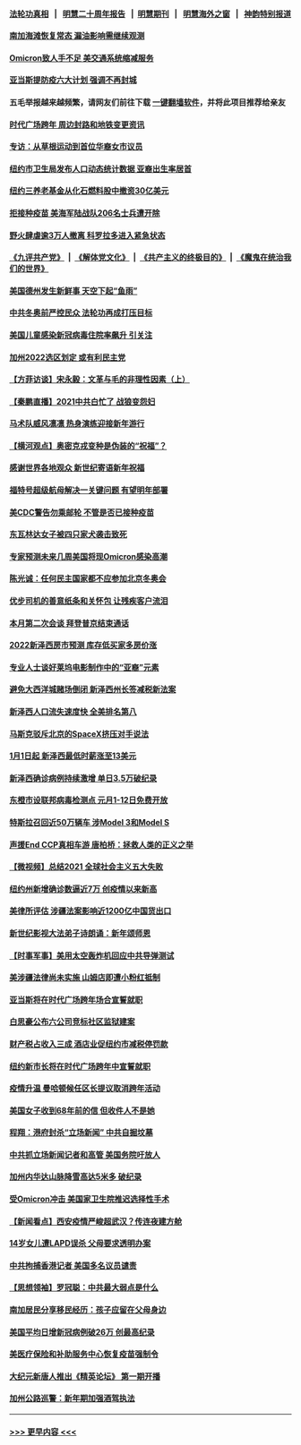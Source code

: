 #### [法轮功真相](https://github.com/gfw-breaker/truth/blob/master/README.md?t=0) &nbsp;&nbsp;|&nbsp;&nbsp; [明慧二十周年报告](https://github.com/gfw-breaker/mh-reports/blob/master/README.md?t=0) &nbsp;&nbsp;|&nbsp;&nbsp;[明慧期刊](https://github.com/gfw-breaker/mh-qikan) &nbsp;&nbsp;|&nbsp;&nbsp; [明慧海外之窗](https://github.com/gfw-breaker/mh-news/blob/master/README.md?t=0) &nbsp;&nbsp;|&nbsp;&nbsp; [神韵特别报道](https://github.com/gfw-breaker/mh-news/blob/master/shenyun.md?t=0)
#### [南加海滩恢复常态 漏油影响需继续观测](../pages/nsc412/n13471468.md?t=12311650) 
#### [Omicron致人手不足 美交通系统缩减服务](../pages/nsc412/n13471118.md?t=12311650) 
#### [亚当斯提防疫六大计划 强调不再封城](../pages/nsc412/n13471222.md?t=12311650) 
#### 五毛举报越来越频繁，请网友们前往下载 [一键翻墙软件](https://github.com/gfw-breaker/ssr-accounts)，并将此项目推荐给亲友
#### [时代广场跨年 周边封路和地铁变更资讯](../pages/nsc412/n13471228.md?t=12311650) 
#### [专访：从草根运动到首位华裔女市议员](../pages/nsc412/n13471067.md?t=12311650) 
#### [纽约市卫生局发布人口动态统计数据 亚裔出生率居首](../pages/nsc412/n13471317.md?t=12311650) 
#### [纽约三养老基金从化石燃料股中撤资30亿美元](../pages/nsc412/n13471225.md?t=12311650) 
#### [拒接种疫苗 美海军陆战队206名士兵遭开除](../pages/nsc412/n13471034.md?t=12311650) 
#### [野火肆虐逾3万人撤离 科罗拉多进入紧急状态](../pages/nsc412/n13470950.md?t=12311650) 
#### [《九评共产党》](https://github.com/begood0513/9ping.md/blob/master/README.md) &nbsp;|&nbsp; [《解体党文化》](../../../../jtdwh.md/blob/master/README.md)  &nbsp;|&nbsp; [《共产主义的终极目的》](../../../../gczydzjmd.md/blob/master/README.md) &nbsp;|&nbsp; [《魔鬼在统治我们的世界》](../../../../mgztzwmdsj.md/blob/master/README.md) 
#### [美国德州发生新鲜事 天空下起“鱼雨”](../pages/nsc412/n13471158.md?t=12311650) 
#### [中共冬奥前严控民众 法轮功再成打压目标](../pages/nsc412/n13470868.md?t=12311650) 
#### [美国儿童感染新冠病毒住院率飙升 引关注](../pages/nsc412/n13470629.md?t=12311650) 
#### [加州2022选区划定 或有利民主党](../pages/nsc412/n13470989.md?t=12311650) 
#### [【方菲访谈】宋永毅：文革与毛的非理性因素（上）](../pages/nsc412/n13469956.md?t=12311650) 
#### [【秦鹏直播】2021中共白忙了 战狼变怨妇](../pages/nsc412/n13470547.md?t=12311650) 
#### [马术队威风凛凛 热身演练迎接新年游行](../pages/nsc412/n13470861.md?t=12311650) 
#### [【横河观点】奥密克戎变种是伪装的“祝福”？](../pages/nsc412/n13470713.md?t=12311650) 
#### [感谢世界各地观众 新世纪寄语新年祝福](../pages/nsc412/n13470567.md?t=12311650) 
#### [福特号超级航母解决一关键问题 有望明年部署](../pages/nsc412/n13470656.md?t=12311650) 
#### [美CDC警告勿乘邮轮 不管是否已接种疫苗](../pages/nsc412/n13470578.md?t=12311650) 
#### [东瓦林达女子被四只家犬袭击致死](../pages/nsc412/n13470736.md?t=12311650) 
#### [专家预测未来几周美国将现Omicron感染高潮](../pages/nsc412/n13470612.md?t=12311650) 
#### [陈光诚：任何民主国家都不应参加北京冬奥会](../pages/nsc412/n13470340.md?t=12311650) 
#### [优步司机的善意纸条和关怀包 让残疾客户流泪](../pages/nsc412/n13469387.md?t=12311650) 
#### [本月第二次会谈 拜登普京结束通话](../pages/nsc412/n13470319.md?t=12311650) 
#### [2022新泽西房市预测 库存低买家多房价涨](../pages/nsc412/n13470485.md?t=12311650) 
#### [专业人士谈好莱坞电影制作中的“亚裔”元素](../pages/nsc412/n13468641.md?t=12311650) 
#### [避免大西洋城赌场倒闭 新泽西州长签减税新法案](../pages/nsc412/n13470456.md?t=12311650) 
#### [新泽西人口流失速度快 全美排名第八](../pages/nsc412/n13470389.md?t=12311650) 
#### [马斯克驳斥北京的SpaceX挤压对手说法](../pages/nsc412/n13470161.md?t=12311650) 
#### [1月1日起 新泽西最低时薪涨至13美元](../pages/nsc412/n13470370.md?t=12311650) 
#### [新泽西确诊病例持续激增 单日3.5万破纪录](../pages/nsc412/n13470297.md?t=12311650) 
#### [东橙市设联邦病毒检测点 元月1-12日免费开放](../pages/nsc412/n13470341.md?t=12311650) 
#### [特斯拉召回近50万辆车 涉Model 3和Model S](../pages/nsc412/n13470261.md?t=12311650) 
#### [声援End CCP真相车游 唐柏桥：拯救人类的正义之举](../pages/nsc412/n13469845.md?t=12311650) 
#### [【微视频】总结2021 全球社会主义五大失败](../pages/nsc412/n13469856.md?t=12311650) 
#### [纽约州新增确诊数逼近7万 创疫情以来新高](../pages/nsc412/n13468291.md?t=12311650) 
#### [美律所评估 涉疆法案影响近1200亿中国货出口](../pages/nsc412/n13470109.md?t=12311650) 
#### [新世纪影视大法弟子诗朗诵：新年颂师恩](../pages/nsc412/n13469887.md?t=12311650) 
#### [【时事军事】美用太空轰炸机回应中共导弹测试](../pages/nsc412/n13468438.md?t=12311650) 
#### [美涉疆法律尚未实施 山姆店即遭小粉红抵制](../pages/nsc412/n13468261.md?t=12311650) 
#### [亚当斯将在时代广场跨年场合宣誓就职](../pages/nsc412/n13468284.md?t=12311650) 
#### [白思豪公布六公司竞标社区监狱建案](../pages/nsc412/n13468320.md?t=12311650) 
#### [财产税占收入三成 酒店业促纽约市减税停罚款](../pages/nsc412/n13468233.md?t=12311650) 
#### [纽约新市长将在时代广场跨年中宣誓就职](../pages/nsc412/n13467980.md?t=12311650) 
#### [疫情升温 曼哈顿候任区长提议取消跨年活动](../pages/nsc412/n13468288.md?t=12311650) 
#### [美国女子收到68年前的信 但收件人不是她](../pages/nsc412/n13468260.md?t=12311650) 
#### [程翔：港府封杀“立场新闻” 中共自掘坟墓](../pages/nsc412/n13468316.md?t=12311650) 
#### [中共抓立场新闻记者和高管 美国务院吁放人](../pages/nsc412/n13468001.md?t=12311650) 
#### [加州内华达山脉降雪高达5米多 破纪录](../pages/nsc412/n13467819.md?t=12311650) 
#### [受Omicron冲击 美国家卫生院推迟选择性手术](../pages/nsc412/n13467717.md?t=12311650) 
#### [【新闻看点】西安疫情严峻超武汉？传连夜建方舱](../pages/nsc412/n13467606.md?t=12311650) 
#### [14岁女儿遭LAPD误杀 父母要求透明办案](../pages/nsc412/n13467847.md?t=12311650) 
#### [中共拘捕香港记者 美国多名议员谴责](../pages/nsc412/n13467666.md?t=12311650) 
#### [【思想领袖】罗冠聪：中共最大弱点是什么](../pages/nsc412/n13451193.md?t=12311650) 
#### [南加居民分享移民经历：孩子应留在父母身边](../pages/nsc412/n13467736.md?t=12311650) 
#### [美国平均日增新冠病例破26万 创最高纪录](../pages/nsc412/n13467464.md?t=12311650) 
#### [美医疗保险和补助服务中心恢复疫苗强制令](../pages/nsc412/n13467651.md?t=12311650) 
#### [大纪元新唐人推出《精英论坛》 第一期开播](../pages/nsc412/n13467482.md?t=12311650) 
#### [加州公路巡警：新年期加强酒驾执法](../pages/nsc412/n13467608.md?t=12311650) 

----
#### [ >>> 更早内容 <<< ](../indexes/nsc412-earlier.md)
